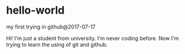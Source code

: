 # hello-world
my first trying in github@2017-07-17

Hi! I'm just a student from university. I'm never coding before. Now I'm trying to learn the using of git and github.
